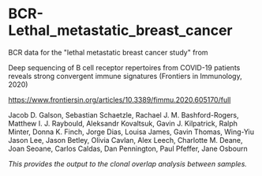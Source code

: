# BCR-Lethal_metastatic_breast_cancer
BCR data for the "lethal metastatic breast cancer study" from 

Deep sequencing of B cell receptor repertoires from COVID-19 patients reveals strong convergent immune signatures (Frontiers in Immunology, 2020)

https://www.frontiersin.org/articles/10.3389/fimmu.2020.605170/full

Jacob D. Galson, Sebastian Schaetzle, Rachael J. M. Bashford-Rogers, Matthew I. J. Raybould, Aleksandr Kovaltsuk, Gavin J. Kilpatrick, Ralph Minter, Donna K. Finch, Jorge Dias, Louisa James, Gavin Thomas, Wing-Yiu Jason Lee, Jason Betley, Olivia Cavlan, Alex Leech,  Charlotte M. Deane, Joan Seoane, Carlos Caldas, Dan Pennington, Paul Pfeffer, Jane Osbourn


*This provides the output to the clonal overlap analysis between samples.*
